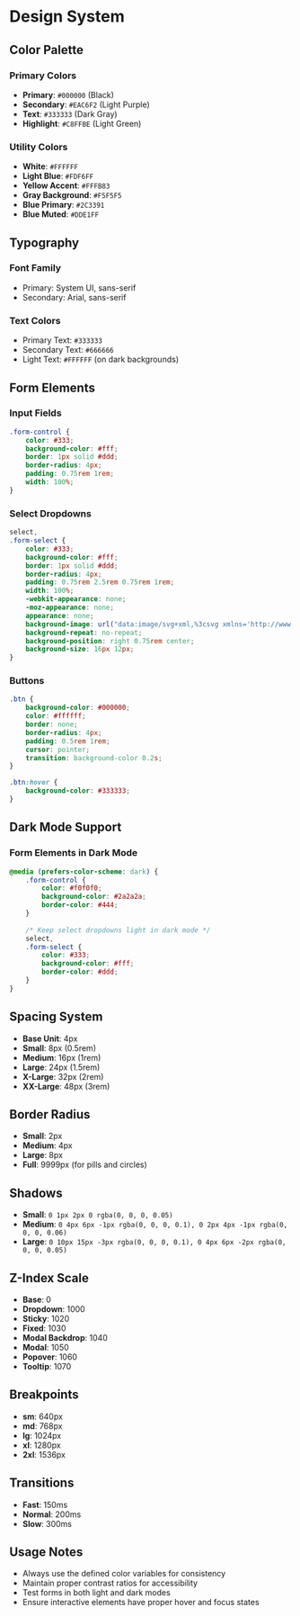 # Design System

## Color Palette

### Primary Colors
- **Primary**: `#000000` (Black)
- **Secondary**: `#EAC6F2` (Light Purple)
- **Text**: `#333333` (Dark Gray)
- **Highlight**: `#C8FFBE` (Light Green)

### Utility Colors
- **White**: `#FFFFFF`
- **Light Blue**: `#FDF6FF`
- **Yellow Accent**: `#FFFB83`
- **Gray Background**: `#F5F5F5`
- **Blue Primary**: `#2C3391`
- **Blue Muted**: `#DDE1FF`

## Typography

### Font Family
- Primary: System UI, sans-serif
- Secondary: Arial, sans-serif

### Text Colors
- Primary Text: `#333333`
- Secondary Text: `#666666`
- Light Text: `#FFFFFF` (on dark backgrounds)

## Form Elements

### Input Fields
```css
.form-control {
    color: #333;
    background-color: #fff;
    border: 1px solid #ddd;
    border-radius: 4px;
    padding: 0.75rem 1rem;
    width: 100%;
}
```

### Select Dropdowns
```css
select,
.form-select {
    color: #333;
    background-color: #fff;
    border: 1px solid #ddd;
    border-radius: 4px;
    padding: 0.75rem 2.5rem 0.75rem 1rem;
    width: 100%;
    -webkit-appearance: none;
    -moz-appearance: none;
    appearance: none;
    background-image: url("data:image/svg+xml,%3csvg xmlns='http://www.w3.org/2000/svg' viewBox='0 0 16 16'%3e%3cpath fill='%23333' stroke='%23333' stroke-linecap='round' stroke-linejoin='round' stroke-width='2' d='M2 5l6 6 6-6'/%3e%3c/svg%3e");
    background-repeat: no-repeat;
    background-position: right 0.75rem center;
    background-size: 16px 12px;
}
```

### Buttons
```css
.btn {
    background-color: #000000;
    color: #ffffff;
    border: none;
    border-radius: 4px;
    padding: 0.5rem 1rem;
    cursor: pointer;
    transition: background-color 0.2s;
}

.btn:hover {
    background-color: #333333;
}
```

## Dark Mode Support

### Form Elements in Dark Mode
```css
@media (prefers-color-scheme: dark) {
    .form-control {
        color: #f0f0f0;
        background-color: #2a2a2a;
        border-color: #444;
    }
    
    /* Keep select dropdowns light in dark mode */
    select,
    .form-select {
        color: #333;
        background-color: #fff;
        border-color: #ddd;
    }
}
```

## Spacing System
- **Base Unit**: 4px
- **Small**: 8px (0.5rem)
- **Medium**: 16px (1rem)
- **Large**: 24px (1.5rem)
- **X-Large**: 32px (2rem)
- **XX-Large**: 48px (3rem)

## Border Radius
- **Small**: 2px
- **Medium**: 4px
- **Large**: 8px
- **Full**: 9999px (for pills and circles)

## Shadows
- **Small**: `0 1px 2px 0 rgba(0, 0, 0, 0.05)`
- **Medium**: `0 4px 6px -1px rgba(0, 0, 0, 0.1), 0 2px 4px -1px rgba(0, 0, 0, 0.06)`
- **Large**: `0 10px 15px -3px rgba(0, 0, 0, 0.1), 0 4px 6px -2px rgba(0, 0, 0, 0.05)`

## Z-Index Scale
- **Base**: 0
- **Dropdown**: 1000
- **Sticky**: 1020
- **Fixed**: 1030
- **Modal Backdrop**: 1040
- **Modal**: 1050
- **Popover**: 1060
- **Tooltip**: 1070

## Breakpoints
- **sm**: 640px
- **md**: 768px
- **lg**: 1024px
- **xl**: 1280px
- **2xl**: 1536px

## Transitions
- **Fast**: 150ms
- **Normal**: 200ms
- **Slow**: 300ms

## Usage Notes
- Always use the defined color variables for consistency
- Maintain proper contrast ratios for accessibility
- Test forms in both light and dark modes
- Ensure interactive elements have proper hover and focus states
